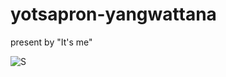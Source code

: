 # yotsapron-yangwattana


present by "It's me"

![S](https://upload.wikimedia.org/wikipedia/commons/thumb/a/a2/IShowSpeed_November_2021_%2852502829419%29.jpg/220px-IShowSpeed_November_2021_%2852502829419%29.jpg)
